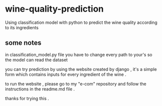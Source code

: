 # wine-quality-prediction
Using classification model with python to predict the wine quality according to its ingredients 

## some notes

in classification_model.py file you have to change every path to your's so the model can read the dataset <br>

you can try prediction by using the website created by django , it's a simple form which contains inputs for every ingredient of the wine . <br>

to run the website , please go to my "e-com" repository and follow the instructions in the readme.md file . <br>

thanks for trying this .
